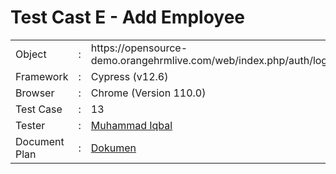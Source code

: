 # Test Cast E - Add Employee
<table>
<tr>
<td>Object</td>
<td>:</td>
<td>https://opensource-demo.orangehrmlive.com/web/index.php/auth/login</td>
</tr>
<tr>
<td>Framework</td>
<td>:</td>
<td>Cypress (v12.6)</td>
</tr>
<tr>
<td>Browser</td>
<td>:</td>
<td>Chrome (Version 110.0)</td>
</tr>
<tr>
<td>Test Case</td>
<td>:</td>
<td>13</td>
</tr>
<tr>
<td>Tester</td>
<td>:</td>
<td><a href="https://github.com/Miqbal20">Muhammad Iqbal</a></td>
</tr>
<tr>
<td>Document Plan</td>
<td>:</td>
<td><a href="https://s.id/TestCaseKelompok6">Dokumen</a></td>
</tr>
</table>